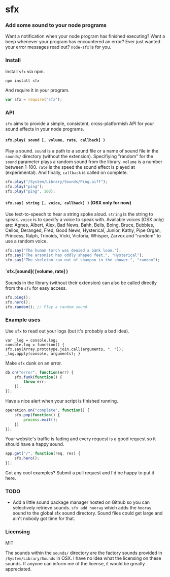# sfx
### Add some sound to your node programs
Want a notification when your node program has finished executing? Want a beep whenever your program has encountered an error? Ever just wanted your error messages read out? `node-sfx` is for you.

### Install
Install `sfx` via npm.

	npm install sfx

And require it in your program.

```js
var sfx = require("sfx");
```

### API
`sfx` aims to provide a simple, consistent, cross-platformish API for your sound effects in your node programs.

#### `sfx.play( sound [, volume, rate, callback] )`
Play a sound. `sound` is a path to a sound file or a name of sound file in the `sounds/` directory (without the extension). Specifiying "random" for the `sound` parameter plays a random sound from the library. `volume` is a number between 1-100. `rate` is the speed the sound effect is played at (experimental). And finally, `callback` is called on complete.

```js
sfx.play("/System/Library/Sounds/Ping.aiff");
sfx.play("ping");
sfx.play("ping", 100);
```

#### `sfx.say( string [, voice, callback] )` (OSX only for now)
Use text-to-speech to hear a string spoke aloud. `string` is the string to speak. `voice` is to specify a voice to speak with. Available voices (OSX only) are: Agnes, Albert, Alex, Bad News, Bahh, Bells, Boing, Bruce, Bubbles, Cellos, Deranged, Fred, Good News, Hysterical, Junior, Kathy, Pipe Organ, Princess, Ralph, Trinoids, Vicki, Victoria, Whisper, Zarvox and "random" to use a random voice.

```js
sfx.say("The human torch was denied a bank loan.");
sfx.say("The arsonist has oddly shaped feet.", "Hysterical");
sfx.say("The skeleton ran out of shampoo in the shower.", "random");
```

#### `sfx.[sound]( [volume, rate] )
Sounds in the library (without their extension) can also be called directly from the `sfx` for easy access.

```js
sfx.ping();
sfx.hero();
sfx.random(); // Play a random sound
```

### Example uses
Use `sfx` to read out your logs (but it's probably a bad idea).

	var _log = console.log; 
	console.log = function() { sfx.say(Array.prototype.join.call(arguments, ". ")); _log.apply(console, arguments); }

Make `sfx` dunk on an error.

```js
db.on("error", function(err) {
	sfx.funk(function() {
		throw err;	
	});
});
```

Have a nice alert when your script is finished running.

```js
operation.on("complete", function() {
	sfx.pop(function() {
		process.exit();	
	})
});
```

Your website's traffic is fading and every request is a good request so it should have a happy sound.

```js
app.get("/", function(req, res) {
	sfx.hero();
});
```

Got any cool examples? Submit a pull request and I'd be happy to put it here.

### TODO
* Add a little sound package manager hosted on Github so you can selectively retrieve sounds. `sfx add hooray` which adds the `hooray` sound to the global sfx sound directory. Sound files could get large and ain't nobody got time for that.

### Licensing
MIT

The sounds within the `sounds/` directory are the factory sounds provided in `/System/Library/Sounds` in OSX. I have no idea what the licensing on these sounds. If anyone can inform me of the license, it would be greatly appreciated.
